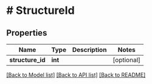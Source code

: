 # # StructureId

## Properties

Name | Type | Description | Notes
------------ | ------------- | ------------- | -------------
**structure_id** | **int** |  | [optional]

[[Back to Model list]](../../README.md#models) [[Back to API list]](../../README.md#endpoints) [[Back to README]](../../README.md)
